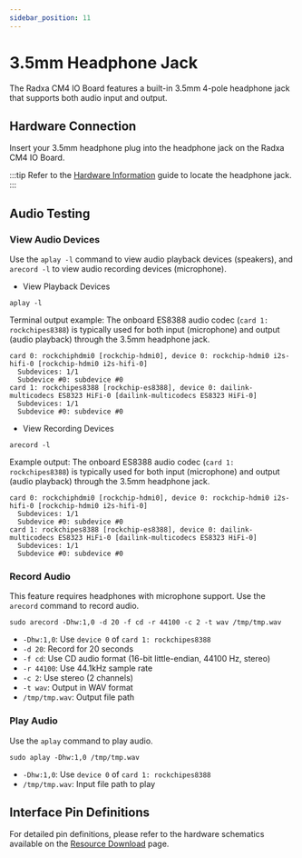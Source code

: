 ```yaml
---
sidebar_position: 11
---
```


# 3.5mm Headphone Jack

The Radxa CM4 IO Board features a built-in 3.5mm 4-pole headphone jack that supports both audio input and output.

## Hardware Connection

Insert your 3.5mm headphone plug into the headphone jack on the Radxa CM4 IO Board.

:::tip
Refer to the [Hardware Information](./hardware_info.md) guide to locate the headphone jack.
:::

## Audio Testing

### View Audio Devices

Use the `aplay -l` command to view audio playback devices (speakers), and `arecord -l` to view audio recording devices (microphone).

- View Playback Devices

<NewCodeBlock tip="radxa@device$" type="device">

```
aplay -l
```

</NewCodeBlock>

Terminal output example: The onboard ES8388 audio codec (`card 1: rockchipes8388`) is typically used for both input (microphone) and output (audio playback) through the 3.5mm headphone jack.

```
card 0: rockchiphdmi0 [rockchip-hdmi0], device 0: rockchip-hdmi0 i2s-hifi-0 [rockchip-hdmi0 i2s-hifi-0]
  Subdevices: 1/1
  Subdevice #0: subdevice #0
card 1: rockchipes8388 [rockchip-es8388], device 0: dailink-multicodecs ES8323 HiFi-0 [dailink-multicodecs ES8323 HiFi-0]
  Subdevices: 1/1
  Subdevice #0: subdevice #0
```

- View Recording Devices

<NewCodeBlock tip="radxa@device$" type="device">

```
arecord -l
```

</NewCodeBlock>

Example output: The onboard ES8388 audio codec (`card 1: rockchipes8388`) is typically used for both input (microphone) and output (audio playback) through the 3.5mm headphone jack.

<NewCodeBlock tip="radxa@device$" type="device">

```
card 0: rockchiphdmi0 [rockchip-hdmi0], device 0: rockchip-hdmi0 i2s-hifi-0 [rockchip-hdmi0 i2s-hifi-0]
  Subdevices: 1/1
  Subdevice #0: subdevice #0
card 1: rockchipes8388 [rockchip-es8388], device 0: dailink-multicodecs ES8323 HiFi-0 [dailink-multicodecs ES8323 HiFi-0]
  Subdevices: 1/1
  Subdevice #0: subdevice #0
```

</NewCodeBlock>

### Record Audio

This feature requires headphones with microphone support. Use the `arecord` command to record audio.

<NewCodeBlock tip="radxa@device$" type="device">

```
sudo arecord -Dhw:1,0 -d 20 -f cd -r 44100 -c 2 -t wav /tmp/tmp.wav
```

</NewCodeBlock>

- `-Dhw:1,0`: Use `device 0` of `card 1: rockchipes8388`
- `-d 20`: Record for 20 seconds
- `-f cd`: Use CD audio format (16-bit little-endian, 44100 Hz, stereo)
- `-r 44100`: Use 44.1kHz sample rate
- `-c 2`: Use stereo (2 channels)
- `-t wav`: Output in WAV format
- `/tmp/tmp.wav`: Output file path

### Play Audio

Use the `aplay` command to play audio.

<NewCodeBlock tip="radxa@device$" type="device">

```
sudo aplay -Dhw:1,0 /tmp/tmp.wav
```

</NewCodeBlock>

- `-Dhw:1,0`: Use `device 0` of `card 1: rockchipes8388`
- `/tmp/tmp.wav`: Input file path to play

## Interface Pin Definitions

For detailed pin definitions, please refer to the hardware schematics available on the [Resource Download](../download.md) page.
